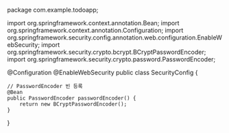 package com.example.todoapp;

import org.springframework.context.annotation.Bean;
import org.springframework.context.annotation.Configuration;
import org.springframework.security.config.annotation.web.configuration.EnableWebSecurity;
import org.springframework.security.crypto.bcrypt.BCryptPasswordEncoder;
import org.springframework.security.crypto.password.PasswordEncoder;

@Configuration
@EnableWebSecurity
public class SecurityConfig {

    // PasswordEncoder 빈 등록
    @Bean
    public PasswordEncoder passwordEncoder() {
        return new BCryptPasswordEncoder();
    }
}
